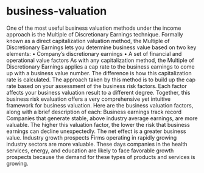 # business-valuation
One of the most useful business valuation methods under the income approach is the Multiple of Discretionary Earnings technique. Formally known as a direct capitalization valuation method, the Multiple of Discretionary Earnings lets you determine business value based on two key elements:
•	Company’s discretionary earnings
•	A set of financial and operational value factors
As with any capitalization method, the Multiple of Discretionary Earnings applies a cap rate to the business earnings to come up with a business value number. The difference is how this capitalization rate is calculated.
The approach taken by this method is to build up the cap rate based on your assessment of the business risk factors. Each factor affects your business valuation result to a different degree. Together, this business risk evaluation offers a very comprehensive yet intuitive framework for business valuation.
Here are the business valuation factors, along with a brief description of each:
Business earnings track record
Companies that generate stable, above industry average earnings, are more valuable. The higher this valuation factor, the lower the risk that business earnings can decline unexpectedly. The net effect is a greater business value.
Industry growth prospects
Firms operating in rapidly growing industry sectors are more valuable. These days companies in the health services, energy, and education are likely to face favorable growth prospects because the demand for these types of products and services is growing.
